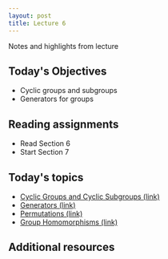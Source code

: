 ```yaml
---
layout: post
title: Lecture 6
---
```


Notes and highlights from lecture

## Today's Objectives

* Cyclic groups and subgroups
* Generators for groups

## Reading assignments

* Read Section 6
* Start Section 7

## Today's topics
* <a target="_parent" href="https://wcasper.github.io/math407spring2021/topics/cyclic-groups.html">Cyclic Groups and Cyclic Subgroups (link)</a>
* <a target="_parent" href="https://wcasper.github.io/math407spring2021/topics/generators.html">Generators (link)</a>
* <a target="_parent" href="https://wcasper.github.io/math407spring2021/topics/permutation.html">Permutations (link)</a>
* <a target="_parent" href="https://wcasper.github.io/math407spring2021/topics/group-homomorphism.html">Group Homomorphisms (link)</a>

## Additional resources





